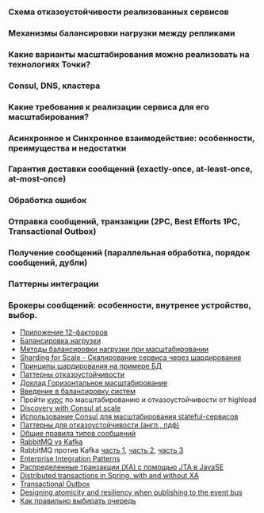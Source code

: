 ### Схема отказоустойчивости реализованных сервисов
### Механизмы балансировки нагрузки между репликами
### Какие варианты масштабирования можно реализовать на технологиях Точки?
### Consul, DNS, кластера
### Какие требования к реализации сервиса для его масштабирования?

### Асинхронное и Синхронное взаимодействие: особенности, преимущества и недостатки
### Гарантия доставки сообщений (exactly-once, at-least-once, at-most-once)
### Обработка ошибок
### Отправка сообщений, транзакции (2PC, Best Efforts 1PC, Transactional Outbox)
### Получение сообщений (параллельная обработка, порядок сообщений, дубли)
### Паттерны интеграции
### Брокеры сообщений: особенности, внутренее устройство, выбор.

- [Приложение 12-факторов](https://12factor.net/ru/)
- [Балансировка нагрузки](https://www.haproxy.com/blog/loadbalancing-faq/)
- [Методы балансировки нагрузки при масштабировании](https://www.haproxy.com/blog/load-balancing-affinity-persistence-sticky-sessions-what-you-need-to-know/)
- [Sharding for Scale - Скалирование сервиса через шардирование](https://devops.com/sharding-scale-architecture-matters/)
- [Принципы шардирования на примере БД](https://www.digitalocean.com/community/tutorials/understanding-database-sharding)
- [Паттерны отказоустойчивости](https://www.amazon.com/Patterns-Tolerant-Software-Robert-Hanmer/dp/0470319798)
- [Доклад Горизонтальное масштабирование](https://www.youtube.com/watch?v=M20tzOy36rs)
- [Введение в балансировку систем](https://medium.com/southbridge/introduction-to-modern-network-load-balancing-and-proxying-52e8ca36adde)
- Пройти [курс](http://highload.guide/blog/what_data_we_have.html) по масштабированию и отказоустойчивости от highload
- [Discovery with Consul at scale](https://medium.com/criteo-labs/discovery-with-consul-at-scale-1d6808202d86)
- [Использование Consul для масштабирования stateful-сервисов](https://habr.com/ru/company/pixonic/blog/424777/)
- [Паттерны для отказоустойчивости (англ., пдф)](https://hillside.net/europlop/HillsideEurope/Papers/EuroPLoP2002/2002_Saridakis_ASystemOfPatternsForFaultTolerance.pdf)
- [Общие правила типов сообщений](https://confluence.bank24.int/pages/viewpage.action?pageId=34603288)
- [RabbitMQ vs Kafka](https://jack-vanlightly.com/blog/2017/12/3/rabbitmq-vs-kafka-series-introduction)
- RabbitMQ против Kafka [часть 1](https://habr.com/ru/company/itsumma/blog/416629/), [часть 2](https://habr.com/ru/company/itsumma/blog/418389/), [часть 3](https://habr.com/ru/company/itsumma/blog/437446/)
- [Enterprise Integration Patterns](https://www.enterpriseintegrationpatterns.com/)
- [Распределенные транзакции (XA) с помощью JTA в JavaSE](http://samolisov.blogspot.com/2011/02/xa-jta-javase-spring-atomikos-2.html)
- [Distributed transactions in Spring, with and without XA](https://www.infoworld.com/article/2077963/distributed-transactions-in-spring--with-and-without-xa.html)
- [Transactional Outbox](https://medium.com/@forketyfork/transactional-outbox-a-simplified-approach-8127158ffc91)
- [Designing atomicity and resiliency when publishing to the event bus](https://docs.microsoft.com/en-us/dotnet/architecture/microservices/multi-container-microservice-net-applications/subscribe-events#designing-atomicity-and-resiliency-when-publishing-to-the-event-bus)
- [Как правильно выбирать очередь](https://docs.tochka-tech.com/learning-resources/ontico/hl-202105/hl-202105-1/)
